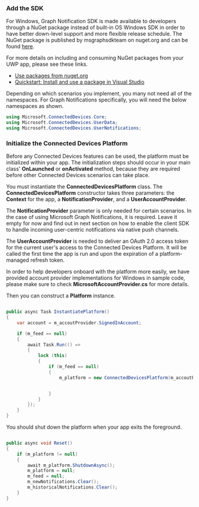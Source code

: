 ### Add the SDK

For Windows, Graph Notification SDK is made available to developers through a NuGet package instead of built-in OS Windows SDK in order to have better down-level support and more flexible release schedule. 
The NuGet package is published by msgraphsdkteam on nuget.org and can be found [here](https://www.nuget.org/profiles/msgraphsdkteam). 

For more details on including and consuming NuGet packages from your UWP app, please see these links. 
* [Use packages from nuget.org](/azure/devops/artifacts/nuget/upstream-sources?tabs=new-nav&view=vsts)
* [Quickstart: Install and use a package in Visual Studio](/nuget/quickstart/install-and-use-a-package-in-visual-studio)




Depending on which scenarios you implement, you many not need all of the namespaces. For Graph Notifications specifically, you will need the below namespaces as shown.


```C#
using Microsoft.ConnectedDevices.Core;
using Microsoft.ConnectedDevices.UserData;
using Microsoft.ConnectedDevices.UserNotifications;

```


### Initialize the Connected Devices Platform

Before any Connected Devices features can be used, the platform must be initialized within your app. The initialization steps should occur in your main class' **OnLaunched** or **onActivated** method, because they are required before other Connected Devices scenarios can take place. 

You must instantiate the **ConnectedDevicesPlatform** class. The **ConnectedDevicesPlatform** constructor takes three parameters: the **Context** for the app, a **NotificationProvider**, and a **UserAccountProvider**.

The **NotificationProvider** parameter is only needed for certain scenarios. In the case of using Microsoft Graph Notifications, it is required. Leave it empty for now and find out in next section on how to enable the client SDK to handle incoming user-centric notifications via native push channels.

The **UserAccountProvider** is needed to deliver an OAuth 2.0 access token for the current user's access to the Connected Devices Platform. It will be called the first time the app is run and upon the expiration of a platform-managed refresh token. 

In order to help developers onboard with the platform more easily, we have provided account provider implementations for Windows in sample code, please make sure to check **MicrosoftAccountProvider.cs** for more details. 

Then you can construct a **Platform** instance. 

```C#

public async Task InstantiatePlatform()
{
    var account = m_accoutProvider.SignedInAccount;

    if (m_feed == null)
    {
        await Task.Run(() =>
        {
            lock (this)
            {
                if (m_feed == null)
                {
                    m_platform = new ConnectedDevicesPlatform(m_accoutProvider, this);


                }
            }
        });
    }
}

```

You should shut down the platform when your app exits the foreground.

```C#

public async void Reset()
{
    if (m_platform != null)
    {
        await m_platform.ShutdownAsync();
        m_platform = null;
        m_feed = null;
        m_newNotifications.Clear();
        m_historicalNotifications.Clear();
    }
}

```